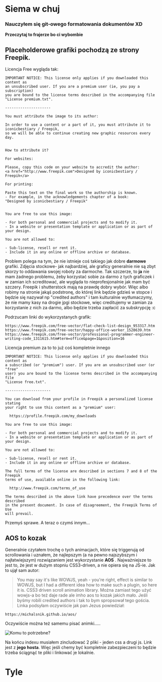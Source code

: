# Siema w chuj
### Nauczyłem się git-owego formatowania dokumentów XD
**Przeczytaj to frajerze bo ci wybombie**
## Placeholderowe grafiki pochodzą ze strony Freepik.
Licencja Free wygląda tak:
```
IMPORTANT NOTICE: This license only applies if you downloaded this content as
an unsubscribed user. If you are a premium user (ie, you pay a subscription)
you are bound to the license terms described in the accompanying file
"License premium.txt".

---------------------

You must attribute the image to its author:

In order to use a content or a part of it, you must attribute it to iconicbestiary / Freepik,
so we will be able to continue creating new graphic resources every day.


How to attribute it?

For websites:

Please, copy this code on your website to accredit the author:
<a href="http://www.freepik.com">Designed by iconicbestiary / Freepik</a>

For printing:

Paste this text on the final work so the authorship is known.
- For example, in the acknowledgements chapter of a book:
"Designed by iconicbestiary / Freepik"


You are free to use this image:

- For both personal and commercial projects and to modify it.
- In a website or presentation template or application or as part of your design.

You are not allowed to:

- Sub-license, resell or rent it.
- Include it in any online or offline archive or database.
```
Problem polega na tym, że nie istnieje coś takiego jak dobre **darmowe** grafiki. Zdjęcia stockowe- jak najbardziej, ale graficy generalnie nie są zbyt skorzy to oddawania swojej roboty za darmoche.
Tak szczerze, to **ja** nie mam żadnego problemu, żeby korzystać sobie za darmo z tych graficzek i w zamian ich screditować, ale wygląda to nieprofesjonalnie jak mam być szczery. Freepik i shutterstock mają na prawdę dobry wybór. Więc albo robimy na stronie jakąś podstronę, do której link będzie gdzieś w stopce i będzie się nazywał np "credited authors" i tam kulturalnie wytłumaczymy, że nie mamy kasy na drogie jpgi stockowe, więc creditujemy w zamian za korzystanie z nich za darmo, albo będzie trzeba zapłacić za subskrypcję :c

Podrzucam linki do wykorzystanych grafik:
```
https://www.freepik.com/free-vector/flat-check-list-design_953317.htm
https://www.freepik.com/free-vector/happy-office-worker_1528639.htm
https://www.freepik.com/free-vector/professional-programmer-engineer-writing-code_1311615.htm#term=office&page=1&position=16
```

Licencja premium za to to już coś kompletnie innego
```
IMPORTANT NOTICE: This license only applies if you downloaded this content as
a subscribed (or "premium") user. If you are an unsubscribed user (or "free"
user) you are bound to the license terms described in the accompanying file
"License free.txt".

---------------------

You can download from your profile in Freepik a personalized license stating
your right to use this content as a "premium" user:

  https://profile.freepik.com/my_downloads

You are free to use this image:

- For both personal and commercial projects and to modify it.
- In a website or presentation template or application or as part of your design.

You are not allowed to:

- Sub-license, resell or rent it.
- Include it in any online or offline archive or database.

The full terms of the license are described in sections 7 and 8 of the Freepik
terms of use, available online in the following link:

  http://www.freepik.com/terms_of_use

The terms described in the above link have precedence over the terms described
in the present document. In case of disagreement, the Freepik Terms of Use
will prevail.

```

Przemyś sprawe. A teraz o czymś innym...

## AOS to kozak
Generalnie czytałem trochę o tych animacjach, które się triggerują od scrollowania i uznałem, że najlepszym (a na pewno najszybszym i najłatwiejszym) rozwiązaniem jest wykorzystanie **AOS** . Najważniejsze to jest to, że jest w dużym stopniu CSS3-driven, a nie opiera się na JS-ie. Jak to ujął sam autor:
>You may say it's like WOWJS, yeah - you're right, effect is similar to WOWJS, but I had a different idea how to make such a plugin, so here it is. CSS3 driven scroll animation library.
Można zamiast tego użyć wowjs-a bo też daje rade ale imho aos to kozak jakich mało.
Jeśli byśmy robili credited authors i tak to bym spropsował tego gościa.
Linka podsyłam oczywiście jak pan Jezus powiedział:
```
https://michalsnik.github.io/aos/
```
Oczywiście można też samemu pisać animki.....

![Komu to potrzebne?](https://media1.tenor.com/images/c66879a4a5435667cf8e232cf5814145/tenor.gif?itemid=5537421)

Na końcu indexu musiałem zincludować 2 pliki - jeden css a drugi js. Link jest z **jego hosta**. Więc jeśli chemy być kompletnie zabezpieczeni to będzie trzeba ściągnąć te pliki i linkować je lokalnie.

# Tyle
